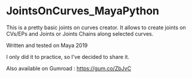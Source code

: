 # JointsOnCurves_MayaPython
This is a pretty basic joints on curves creator.
It allows to create joints on CVs/EPs and Joints or Joints Chains along selected curves.

Written and tested on Maya 2019

I only did it to practice, so I've decided to share it.

Also available on Gumroad : https://gum.co/ZbJvC
